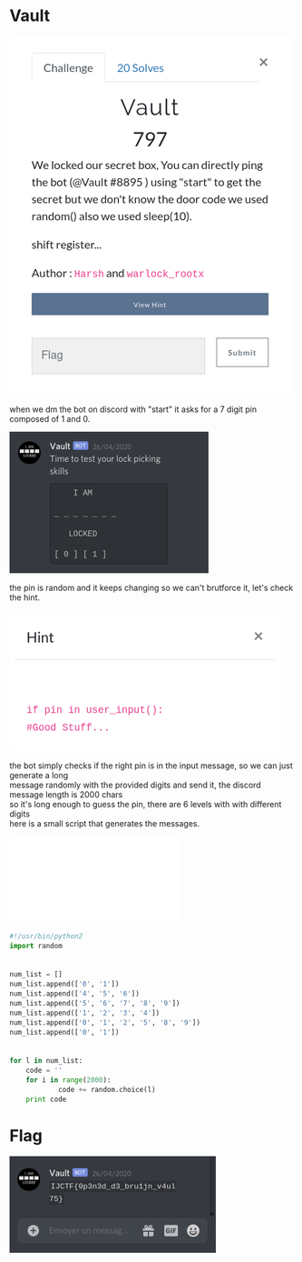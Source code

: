 # Vault

![alt challenge](./vault.png)

when we dm the bot on discord with "start" it asks for a 7 digit pin composed of 1 and 0.

![alt lock](./lock.png)

the pin is random and it keeps changing so we can't brutforce it, let's check the hint.

![alt hint](./hint.png)

the bot simply checks if the right pin is in the input message, so we can just generate a long<br>
message randomly with the provided digits and send it, the discord message length is 2000 chars<br>
so it's long enough to guess the pin, there are 6 levels with with different digits<br>
here is a small script that generates the messages.<br>

![script.py](./script.py)
```python
#!/usr/bin/python2
import random


num_list = []
num_list.append(['0', '1'])
num_list.append(['4', '5', '6'])
num_list.append(['5', '6', '7', '8', '9'])
num_list.append(['1', '2', '3', '4'])
num_list.append(['0', '1', '2', '5', '8', '9'])
num_list.append(['0', '1'])


for l in num_list:
    code = ''
    for i in range(2000):
            code += random.choice(l)
    print code
```
# Flag
![alt flag](./flag.png)
